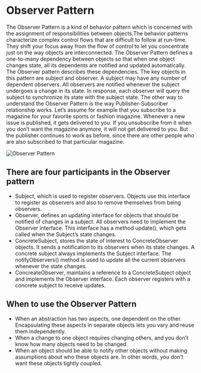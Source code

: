 # Observer Pattern

The Observer Pattern is a kind of behavior pattern which is concerned with the assignment of responsibilities between objects.The behavior patterns characterize complex control flows that are difficult to follow at run-time. They shift your focus away from the flow of control to let you concentrate just on the way objects are interconnected.
The Observer Pattern defines a one-to-many dependency between objects so that when one object changes state, all its dependents
are notified and updated automatically. The Observer pattern describes these dependencies. The key objects in this pattern are
subject and observer. A subject may have any number of dependent observers. All observers are notified whenever the subject
undergoes a change in its state. In response, each observer will query the subject to synchronize its state with the subject state.
The other way to understand the Observer Pattern is the way Publisher-Subscriber relationship works. Let’s assume for example
that you subscribe to a magazine for your favorite sports or fashion magazine. Whenever a new issue is published, it gets delivered
to you. If you unsubscribe from it when you don’t want the magazine anymore, it will not get delivered to you. But the publisher
continues to work as before, since there are other people who are also subscribed to that particular magazine.

![Observer Pattern](https://www.javacodegeeks.com/wp-content/uploads/2015/09/class_diagram_11.jpg)
## There are four participants in the Observer pattern

- Subject, which is used to register observers. Objects use this interface to register as observers and also to remove themselves
  from being observers.
- Observer, defines an updating interface for objects that should be notified of changes in a subject. All observers need to
  implement the Observer interface. This interface has a method update(), which gets called when the Subject’s state changes.
- ConcreteSubject, stores the state of interest to ConcreteObserver objects. It sends a notification to its observers when its state
  changes. A concrete subject always implements the Subject interface. The notifyObservers() method is used to update
  all the current observers whenever the state changes.
- ConcreateObserver, maintains a reference to a ConcreteSubject object and implements the Observer interface. Each observer
  registers with a concrete subject to receive updates.

## When to use the Observer Pattern

- When an abstraction has two aspects, one dependent on the other. Encapsulating these aspects in separate objects lets you vary
  and reuse them independently.
- When a change to one object requires changing others, and you don’t know how many objects need to be changed.
- When an object should be able to notify other objects without making assumptions about who these objects are. In other words,
  you don’t want these objects tightly coupled.

